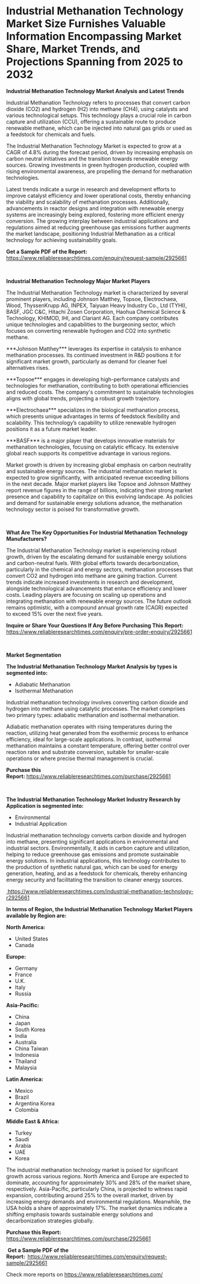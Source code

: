<p><h1>Industrial Methanation Technology Market Size Furnishes Valuable Information Encompassing Market Share, Market Trends, and Projections Spanning from 2025 to 2032</h1></p><p><strong>Industrial Methanation Technology Market Analysis and Latest Trends</strong></p>
<p><p>Industrial Methanation Technology refers to processes that convert carbon dioxide (CO2) and hydrogen (H2) into methane (CH4), using catalysts and various technological setups. This technology plays a crucial role in carbon capture and utilization (CCU), offering a sustainable route to produce renewable methane, which can be injected into natural gas grids or used as a feedstock for chemicals and fuels.</p><p>The Industrial Methanation Technology Market is expected to grow at a CAGR of 4.8% during the forecast period, driven by increasing emphasis on carbon neutral initiatives and the transition towards renewable energy sources. Growing investments in green hydrogen production, coupled with rising environmental awareness, are propelling the demand for methanation technologies. </p><p>Latest trends indicate a surge in research and development efforts to improve catalyst efficiency and lower operational costs, thereby enhancing the viability and scalability of methanation processes. Additionally, advancements in reactor designs and integration with renewable energy systems are increasingly being explored, fostering more efficient energy conversion. The growing interplay between industrial applications and regulations aimed at reducing greenhouse gas emissions further augments the market landscape, positioning Industrial Methanation as a critical technology for achieving sustainability goals.</p></p>
<p><strong>Get a Sample PDF of the Report:&nbsp;</strong> <a href="https://www.reliableresearchtimes.com/enquiry/request-sample/2925661?utm_campaign=2196&utm_medium=2&utm_source=Github&utm_content=ia&utm_term=12032025&utm_id=industrial-methanation-technology">https://www.reliableresearchtimes.com/enquiry/request-sample/2925661</a></p>
<p>&nbsp;</p>
<p><strong>Industrial Methanation Technology Major Market Players</strong></p>
<p><p>The Industrial Methanation Technology market is characterized by several prominent players, including Johnson Matthey, Topsoe, Electrochaea, Wood, ThyssenKrupp AG, INPEX, Taiyuan Heavy Industry Co., Ltd (TYHI), BASF, JGC C&C, Hitachi Zosen Corporation, Haohua Chemical Science & Technology, KHIMOD, IHI, and Clariant AG. Each company contributes unique technologies and capabilities to the burgeoning sector, which focuses on converting renewable hydrogen and CO2 into synthetic methane.</p><p>***Johnson Matthey*** leverages its expertise in catalysis to enhance methanation processes. Its continued investment in R&D positions it for significant market growth, particularly as demand for cleaner fuel alternatives rises.</p><p>***Topsoe*** engages in developing high-performance catalysts and technologies for methanation, contributing to both operational efficiencies and reduced costs. The company's commitment to sustainable technologies aligns with global trends, projecting a robust growth trajectory.</p><p>***Electrochaea*** specializes in the biological methanation process, which presents unique advantages in terms of feedstock flexibility and scalability. This technology’s capability to utilize renewable hydrogen positions it as a future market leader.</p><p>***BASF*** is a major player that develops innovative materials for methanation technologies, focusing on catalytic efficacy. Its extensive global reach supports its competitive advantage in various regions.</p><p>Market growth is driven by increasing global emphasis on carbon neutrality and sustainable energy sources. The industrial methanation market is expected to grow significantly, with anticipated revenue exceeding billions in the next decade. Major market players like Topsoe and Johnson Matthey report revenue figures in the range of billions, indicating their strong market presence and capability to capitalize on this evolving landscape. As policies and demand for sustainable energy solutions advance, the methanation technology sector is poised for transformative growth.</p></p>
<p>&nbsp;</p>
<p><strong>What Are The Key Opportunities For Industrial Methanation Technology Manufacturers?</strong></p>
<p><p>The Industrial Methanation Technology market is experiencing robust growth, driven by the escalating demand for sustainable energy solutions and carbon-neutral fuels. With global efforts towards decarbonization, particularly in the chemical and energy sectors, methanation processes that convert CO2 and hydrogen into methane are gaining traction. Current trends indicate increased investments in research and development, alongside technological advancements that enhance efficiency and lower costs. Leading players are focusing on scaling up operations and integrating methanation with renewable energy sources. The future outlook remains optimistic, with a compound annual growth rate (CAGR) expected to exceed 15% over the next five years.</p></p>
<p><strong>Inquire or Share Your Questions If Any Before Purchasing This Report:</strong> <a href="https://www.reliableresearchtimes.com/enquiry/pre-order-enquiry/2925661?utm_campaign=2196&utm_medium=2&utm_source=Github&utm_content=ia&utm_term=12032025&utm_id=industrial-methanation-technology">https://www.reliableresearchtimes.com/enquiry/pre-order-enquiry/2925661</a></p>
<p>&nbsp;</p>
<p><strong>Market Segmentation</strong></p>
<p><strong>The Industrial Methanation Technology Market Analysis by types is segmented into:</strong></p>
<p><ul><li>Adiabatic Methanation</li><li>Isothermal Methanation</li></ul></p>
<p><p>Industrial methanation technology involves converting carbon dioxide and hydrogen into methane using catalytic processes. The market comprises two primary types: adiabatic methanation and isothermal methanation. </p><p>Adiabatic methanation operates with rising temperatures during the reaction, utilizing heat generated from the exothermic process to enhance efficiency, ideal for large-scale applications. In contrast, isothermal methanation maintains a constant temperature, offering better control over reaction rates and substrate conversion, suitable for smaller-scale operations or where precise thermal management is crucial.</p></p>
<p><strong>Purchase this Report:&nbsp;</strong><a href="https://www.reliableresearchtimes.com/purchase/2925661?utm_campaign=2196&utm_medium=2&utm_source=Github&utm_content=ia&utm_term=12032025&utm_id=industrial-methanation-technology">https://www.reliableresearchtimes.com/purchase/2925661</a></p>
<p>&nbsp;</p>
<p><strong>The Industrial Methanation Technology Market Industry Research by Application is segmented into:</strong></p>
<p><ul><li>Environmental</li><li>Industrial Application</li></ul></p>
<p><p>Industrial methanation technology converts carbon dioxide and hydrogen into methane, presenting significant applications in environmental and industrial sectors. Environmentally, it aids in carbon capture and utilization, helping to reduce greenhouse gas emissions and promote sustainable energy solutions. In industrial applications, this technology contributes to the production of synthetic natural gas, which can be used for energy generation, heating, and as a feedstock for chemicals, thereby enhancing energy security and facilitating the transition to cleaner energy sources.</p></p>
<p><a href="https://www.reliableresearchtimes.com/industrial-methanation-technology-r2925661?utm_campaign=2196&utm_medium=2&utm_source=Github&utm_content=ia&utm_term=12032025&utm_id=industrial-methanation-technology">&nbsp;https://www.reliableresearchtimes.com/industrial-methanation-technology-r2925661</a></p>
<p><strong>In terms of Region, the Industrial Methanation Technology Market Players available by Region are:</strong></p>
<p>
    <p> <strong> North America: </strong>
        <ul>
            <li>United States</li>
            <li>Canada</li>
        </ul>
        </p> 
    <p> <strong> Europe: </strong>
        <ul>
            <li>Germany</li>
            <li>France</li>
            <li>U.K.</li>
            <li>Italy</li>
            <li>Russia</li>
        </ul>
        </p> 
    <p> <strong> Asia-Pacific: </strong>
        <ul>
            <li>China</li>
            <li>Japan</li>
            <li>South Korea</li>
            <li>India</li>
            <li>Australia</li>
            <li>China Taiwan</li>
            <li>Indonesia</li>
            <li>Thailand</li>
            <li>Malaysia</li>
        </ul>
        </p> 
    <p> <strong> Latin America: </strong>
        <ul>
            <li>Mexico</li>
            <li>Brazil</li>
            <li>Argentina Korea</li>
            <li>Colombia</li>
        </ul>
        </p> 
    <p> <strong> Middle East & Africa: </strong>
        <ul>
            <li>Turkey</li>
            <li>Saudi</li>
            <li>Arabia</li>
            <li>UAE</li>
            <li>Korea</li>
        </ul>
    </p>
    </p>
<p><p>The industrial methanation technology market is poised for significant growth across various regions. North America and Europe are expected to dominate, accounting for approximately 30% and 28% of the market share, respectively. Asia-Pacific, particularly China, is projected to witness rapid expansion, contributing around 25% to the overall market, driven by increasing energy demands and environmental regulations. Meanwhile, the USA holds a share of approximately 17%. The market dynamics indicate a shifting emphasis towards sustainable energy solutions and decarbonization strategies globally.</p></p>
<p><strong>Purchase this Report: </strong><a href="https://www.reliableresearchtimes.com/purchase/2925661?utm_campaign=2196&utm_medium=2&utm_source=Github&utm_content=ia&utm_term=12032025&utm_id=industrial-methanation-technology">https://www.reliableresearchtimes.com/purchase/2925661</a></p>
<p>&nbsp;<strong>Get a Sample PDF of the Report:&nbsp;&nbsp;</strong><a href="https://www.reliableresearchtimes.com/enquiry/request-sample/2925661?utm_campaign=2196&utm_medium=2&utm_source=Github&utm_content=ia&utm_term=12032025&utm_id=industrial-methanation-technology">https://www.reliableresearchtimes.com/enquiry/request-sample/2925661</a></p>
<p><strong></strong></p>
<p>Check more reports on <a href="https://www.reliableresearchtimes.com/?utm_campaign=2196&utm_medium=2&utm_source=Github&utm_content=ia&utm_term=12032025&utm_id=industrial-methanation-technology">https://www.reliableresearchtimes.com/</a></p>